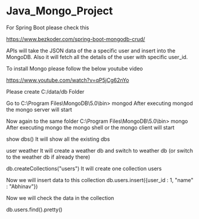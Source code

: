 # Java_Mongo_Project


For Spring Boot please check this 

https://www.bezkoder.com/spring-boot-mongodb-crud/

APIs will take the JSON data of the a specific user and insert into the MongoDB. Also it will fetch all the details of the user with specific user_id.

To install Mongo please follow the below youtube video

https://www.youtube.com/watch?v=qP5jCg62nYo

Please create C:/data/db Folder

Go to C:\Program Files\MongoDB\5.0\bin> mongod After executing mongod the mongo server will start

Now again to the same folder C:\Program Files\MongoDB\5.0\bin> mongo After executing mongo the mongo shell or the mongo client will start

show dbs() It will show all the existing dbs

user weather It will create a weather db and switch to weather db (or switch to the weather db if already there)

db.createCollections("users") It will create one collection users

Now we will insert data to this collection db.users.insert({user_id : 1, "name" : "Abhinav"})

Now we will check the data in the collection

db.users.find().pretty()
